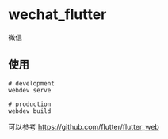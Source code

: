 # wechat_flutter

微信

## 使用

```shell
# development
webdev serve

# production
webdev build
```

可以参考 https://github.com/flutter/flutter_web
